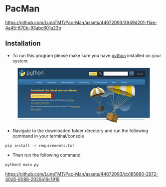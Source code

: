 # PacMan

https://github.com/LunaTMT/Pac-Man/assets/44672093/3949d201-f1ae-4a45-870b-93abc601a23b

## Installation

* To run this program please make sure you have [python](https://www.python.org/downloads/) installed on your system.

<figure><img src=".gitbook/assets/image.png" alt=""><figcaption></figcaption></figure>

* Navigate to the downloaded folder directory and run the following command in your terminal/console

```
pip install -r requirements.txt
```
* Then run the following command
```
python3 main.py
```


https://github.com/LunaTMT/Pac-Man/assets/44672093/cb185980-2972-40d5-8088-2029a16c1916







